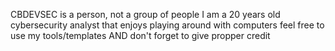 CBDEVSEC is a person, not a group of people
I am a 20 years old cybersecurity analyst that enjoys playing around with computers
feel free to use my tools/templates AND don't forget to give propper credit
